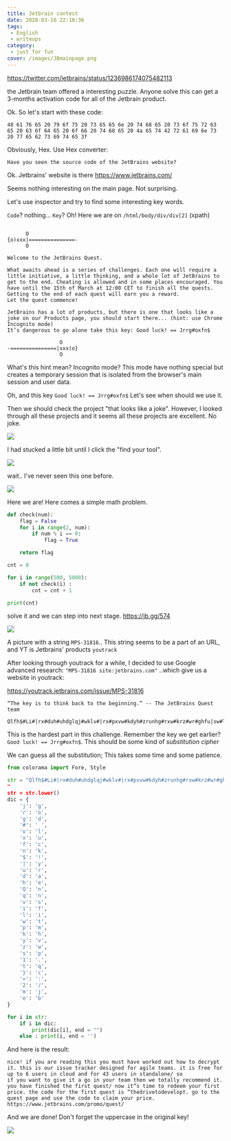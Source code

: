 ```yaml
---
title: Jetbrain contest
date: 2020-03-10 22:10:36
tags:
 - English
 - writeups
category:
 - just for fun
cover: /images/JBmainpage.png
---
```


<https://twitter.com/jetbrains/status/1236986174075482113>

the Jetbrain team offered a interesting puzzle. Anyone solve this can get a 3-months activation code for all of the Jetbrain product.

Ok. So let's start with these code:

```text
48 61 76 65 20 79 6f 75 20 73 65 65 6e 20 74 68 65 20 73 6f 75 72 63 65 20 63 6f 64 65 20 6f 66 20 74 68 65 20 4a 65 74 42 72 61 69 6e 73 20 77 65 62 73 69 74 65 3f
```

Obviously, Hex. Use Hex converter:

```text
Have you seen the source code of the JetBrains website?
```

Ok. Jetbrains' website is there <https://www.jetbrains.com/>

Seems nothing interesting on the main page. Not surprising. 

Let's use inspector and try to find some interesting key words.

`Code`? nothing... `Key`? Oh! Here we are on `/html/body/div/div[2]` (xpath)

```text

      O
{o)xxx|===============-
      O

Welcome to the JetBrains Quest.

What awaits ahead is a series of challenges. Each one will require a little initiative, a little thinking, and a whole lot of JetBrains to get to the end. Cheating is allowed and in some places encouraged. You have until the 15th of March at 12:00 CET to finish all the quests.
Getting to the end of each quest will earn you a reward.
Let the quest commence!

JetBrains has a lot of products, but there is one that looks like a joke on our Products page, you should start there... (hint: use Chrome Incognito mode)
It’s dangerous to go alone take this key: Good luck! == Jrrg#oxfn$

                 O
-===============|xxx(o}
                 O
```

What's this hint mean? Incognito mode? This mode have nothing special but creates a temporary session that is isolated from the browser's main session and user data.

Oh, and this key `Good luck! == Jrrg#oxfn$` Let's see when should we use it.

Then we should check the project  "that looks like a joke". However, I looked through all these projects and it seems all these projects are excellent. No joke.

![](JBproducts.png)

I had stucked a little bit until I click the "find your tool".

![](JBreal.png)

wait.. I've never seen this one before.

![](JBquest_prime.png)

Here we are! Here comes a simple math problem. 

```python
def check(num):
    flag = False
    for i in range(2, num):
        if num % i == 0:
            flag = True

    return flag

cnt = 0

for i in range(500, 5000):
    if not check(i) :
        cnt = cnt + 1

print(cnt)
```
solve it and we can step into next stage.
<https://jb.gg/574>

![](JBfollow.png)

A picture with a string `MPS-31816`..
This string seems to be a part of an URL, and YT is Jetbrains' products `youtrack`

After looking through youtrack for a while, I decided to use Google advanced research:
`"MPS-31816 site:jetbrains.com"`
..which give us a website in youtrack:

<https://youtrack.jetbrains.com/issue/MPS-31816>

```
“The key is to think back to the beginning.” -- The JetBrains Quest team

Qlfh$#Li#|rx#duh#uhdglqj#wklv#|rx#pxvw#kdyh#zrunhg#rxw#krz#wr#ghfu|sw#lw1#Wklv#lv#rxu#lvvxh#wudfnhu#ghvljqhg#iru#djloh#whdpv1#Lw#lv#iuhh#iru#xs#wr#6#xvhuv#lq#Forxg#dqg#iru#43#xvhuv#lq#Vwdqgdorqh/#vr#li#|rx#zdqw#wr#jlyh#lw#d#jr#lq#|rxu#whdp#wkhq#zh#wrwdoo|#uhfrpphqg#lw1#|rx#kdyh#ilqlvkhg#wkh#iluvw#Txhvw/#qrz#lw“v#wlph#wr#uhghhp#|rxu#iluvw#sul}h1#Wkh#frgh#iru#wkh#iluvw#txhvw#lv#‟WkhGulyhWrGhyhors†1#Jr#wr#wkh#Txhvw#Sdjh#dqg#xvh#wkh#frgh#wr#fodlp#|rxu#sul}h1#kwwsv=22zzz1mhweudlqv1frp2surpr2txhvw2
```

This is the hardest part in this challenge. Remember the key we get earlier? `Good luck! == Jrrg#oxfn$`. This should be some kind of *substitution cipher*

We can guess all the substitution; This takes some time and some patience.

```python
from colorama import Fore, Style

str = "Qlfh$#Li#|rx#duh#uhdglqj#wklv#|rx#pxvw#kdyh#zrunhg#rxw#krz#wr#ghfu|sw#lw1#Wklv#lv#rxu#lvvxh#wudfnhu#ghvljqhg#iru#djloh#whdpv1#Lw#lv#iuhh#iru#xs#wr#6#xvhuv#lq#Forxg#dqg#iru#43#xvhuv#lq#Vwdqgdorqh/#vr#li#|rx#zdqw#wr#jlyh#lw#d#jr#lq#|rxu#whdp#wkhq#zh#wrwdoo|#uhfrpphqg#lw1#|rx#kdyh#ilqlvkhg#wkh#iluvw#Txhvw/#qrz#lw“v#wlph#wr#uhghhp#|rxu#iluvw#sul}h1#Wkh#frgh#iru#wkh#iluvw#txhvw#lv#‟WkhGulyhWrGhyhors†1#Jr#wr#wkh#Txhvw#Sdjh#dqg#xvh#wkh#frgh#wr#fodlp#|rxu#sul}h1#kwwsv=22zzz1mhweudlqv1frp2surpr2txhvw2
"
str = str.lower()
dic = {
    'j': 'g',
    'r': 'o',
    'g': 'd',
    '#': ' ',
    'o': 'l',
    'x': 'u',
    'f': 'c',
    'n': 'k',
    '$': '!',
    '|': 'y',
    'u': 'r',
    'd': 'a',
    'h': 'e',
    'Q': 'n',
    'q': 'n',
    'v': 's',
    'i': 'f',
    'l': 'i',
    'w': 't',
    'p': 'm',
    'k': 'h',
    'y': 'v',
    'z': 'w',
    's': 'p',
    '1': '.',
    't': 'q',
    '}': 'c',
    '=': ':',
    '2': '/',
    'm': 'j',
    'e': 'b'
}

for i in str:
    if i in dic:
        print(dic[i], end = "")
    else : print(i, end = '')
```

And here is the result:

```text
nice! if you are reading this you must have worked out how to decrypt it. this is our issue tracker designed for agile teams. it is free for up to 6 users in cloud and for 43 users in standalone/ so 
if you want to give it a go in your team then we totally recommend it. you have finished the first quest/ now it“s time to redeem your first price. the code for the first quest is ‟thedrivetodevelop†. go to the quest page and use the code to claim your price. https://www.jetbrains.com/promo/quest/
```

And we are done! Don't forget the uppercase in the original key!

![](JBreward.png)